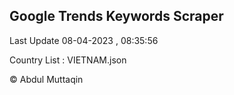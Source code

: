 

## Google Trends Keywords Scraper 
 
Last Update 08-04-2023 , 08:35:56

Country List :
VIETNAM.json



© Abdul Muttaqin 
